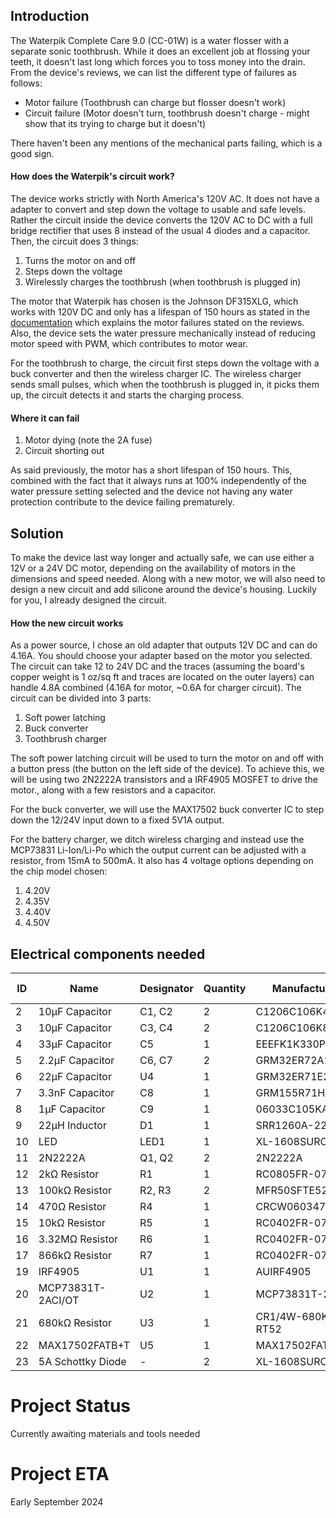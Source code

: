 ## Introduction

The Waterpik Complete Care 9.0 (CC-01W) is a water flosser with a separate sonic toothbrush. While it does an excellent job at flossing your teeth, it doesn't last long which forces you to toss money into the drain. From the device's reviews, we can list the different type of failures as follows:
- Motor failure (Toothbrush can charge but flosser doesn't work)
- Circuit failure (Motor doesn't turn, toothbrush doesn't charge - might show that its trying to charge but it doesn't)

There haven't been any mentions of the mechanical parts failing, which is a good sign.

#### How does the Waterpik's circuit work?
The device works strictly with North America's 120V AC. It does not have a adapter to convert and step down the voltage to usable and safe levels. Rather the circuit inside the device converts the 120V AC to DC with a full bridge rectifier that uses 8 instead of the usual 4 diodes and a capacitor. Then, the circuit does 3 things:
1. Turns the motor on and off
2. Steps down the voltage
3. Wirelessly charges the toothbrush (when toothbrush is plugged in)

The motor that Waterpik has chosen is the Johnson DF315XLG, which works with 120V DC and only has a lifespan of 150 hours as stated in the [documentation](https://www.effebibo.it/wp-content/uploads/2019/03/Series_High%20Voltage%20DC%20Motors_Metric.pdf) which explains the motor failures stated on the reviews. Also, the device sets the water pressure mechanically instead of reducing motor speed with PWM, which contributes to motor wear. 

For the toothbrush to charge, the circuit first steps down the voltage with a buck converter and then the wireless charger IC. The wireless charger sends small pulses, which when the toothbrush is plugged in, it picks them up, the circuit detects it and starts the charging process.

#### Where it can fail
1. Motor dying (note the 2A fuse)
3. Circuit shorting out

As said previously, the motor has a short lifespan of 150 hours. This, combined with the fact that it always runs at 100% independently of the water pressure setting selected and the device not having any water protection contribute to the device failing prematurely.

## Solution

To make the device last way longer and actually safe, we can use either a 12V or a 24V DC motor, depending on the availability of motors in the dimensions and speed needed. Along with a new motor, we will also need to design a new circuit and add silicone around the device's housing.
Luckily for you, I already designed the circuit.

#### How the new circuit works
As a power source, I chose an old adapter that outputs 12V DC and can do 4.16A. You should choose your adapter based on the motor you selected. The circuit can take 12 to 24V DC and the traces (assuming the board's copper weight is 1 oz/sq ft and traces are located on the outer layers) can handle 4.8A combined (4.16A for motor, ~0.6A for charger circuit). The circuit can be divided into 3 parts:

1. Soft power latching
2. Buck converter
3. Toothbrush charger

The soft power latching circuit will be used to turn the motor on and off with a button press (the button on the left side of the device). To achieve this, we will be using two 2N2222A transistors and a IRF4905 MOSFET to drive the motor., along with a few resistors and a capacitor.

For the buck converter, we will use the MAX17502 buck converter IC to step down the 12/24V input down to a fixed 5V1A output.

For the battery charger, we ditch wireless charging and instead use the MCP73831 Li-Ion/Li-Po which the output current can be adjusted with a resistor, from 15mA to 500mA. It also has 4 voltage options depending on the chip model chosen:
1. 4.20V
2. 4.35V
3. 4.40V
4. 4.50V


## Electrical components needed

| ID  | Name              | Designator | Quantity | Manufacturer Part   | Supplier | Supplier Part | Price (USD) |
| --- | ----------------- | ---------- | -------- | ------------------- | -------- | ------------- | ----------- |
| 2   | 10µF Capacitor    | C1, C2     | 2        | C1206C106K4RACAUTO  | LCSC     | C141190       | 0.141       |
| 3   | 10µF Capacitor    | C3, C4     | 2        | C1206C106K8RAC7800  | LCSC     | C600021       | 0.122       |
| 4   | 33µF Capacitor    | C5         | 1        | EEEFK1K330P         | LCSC     | C128461       | 0.316       |
| 5   | 2.2µF Capacitor   | C6, C7     | 2        | GRM32ER72A225KA35L  | LCSC     | C86054        | 0.131       |
| 6   | 22µF Capacitor    | U4         | 1        | GRM32ER71E226ME15K  | LCSC     | C2167828      | -           |
| 7   | 3.3nF Capacitor   | C8         | 1        | GRM155R71H332KA01D  | LCSC     | C85963        | 0.003       |
| 8   | 1µF Capacitor     | C9         | 1        | 06033C105KAT2A      | LCSC     | C597116       | 0.052       |
| 9   | 22µH Inductor     | D1         | 1        | SRR1260A-220M       | LCSC     | C3224283      | 0.567       |
| 10  | LED               | LED1       | 1        | XL-1608SURC-04      | LCSC     | C965798       | 0.0043      |
| 11  | 2N2222A           | Q1, Q2     | 2        | 2N2222A             | LCSC     | C358533       | 0.023       |
| 12  | 2kΩ Resistor      | R1         | 1        | RC0805FR-072KL      | LCSC     | C114572       | 0.002       |
| 13  | 100kΩ Resistor    | R2, R3     | 2        | MFR50SFTE52-100K    | LCSC     | C173137       | 0.019       |
| 14  | 470Ω Resistor     | R4         | 1        | CRCW0603470RFKEA    | LCSC     | C844786       | 0.006       |
| 15  | 10kΩ Resistor     | R5         | 1        | RC0402FR-0710KL     | LCSC     | C60490        | 0.001       |
| 16  | 3.32MΩ Resistor   | R6         | 1        | RC0402FR-073M32L    | LCSC     | C477691       | 0.001       |
| 17  | 866kΩ Resistor    | R7         | 1        | RC0402FR-07866KL    | LCSC     | C137931       | -           |
| 19  | IRF4905           | U1         | 1        | AUIRF4905           | LCSC     | C533263       | -           |
| 20  | MCP73831T-2ACI/OT | U2         | 1        | MCP73831T-2ACI/OT   | LCSC     | C424093       | 0.691       |
| 21  | 680kΩ Resistor    | U3         | 1        | CR1/4W-680K±5%-RT52 | LCSC     | C2896880      | 0.004       |
| 22  | MAX17502FATB+T    | U5         | 1        | MAX17502FATB+T      | LCSC     | C559500       | 1.111       |
| 23  | 5A Schottky Diode | -          | 2        | XL-1608SURC-04      | LCSC     | C7503125      | 0.151       |


# Project Status
Currently awaiting materials and tools needed

# Project ETA 
Early September 2024


